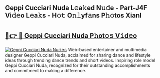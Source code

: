 ## Geppi Cucciari Nuda L𝚎a𝚔ed N𝚞𝚍e - Part-J4F Vi𝚍𝚎o L𝚎a𝚔s - H𝚘𝚝 O𝚗𝚕yf𝚊ns P𝚑𝚘tos Xianl

# <h2><a href="http://kf3c74s.oniu.top/?m=Geppi+Cucciari+Nuda">🔗👉 🔴 Geppi Cucciari Nuda P𝚑ot𝚘𝚜 V𝚒d𝚎o</a></h2>

[![Geppi Cucciari Nuda Nu𝚍e𝚜](https://i.imgur.com/0qMVB7G.gif)](http://kf3c74s.oniu.top/?m=Geppi+Cucciari+Nuda)
Web-based entertainer and multimedia designer Geppi Cucciari Nuda, acclaimed for sharing dance and lifestyle ideas through trending dance trends and short videos. Inspiring role model Geppi Cucciari Nuda, recognized for their outstanding accomplishments and commitment to making a difference.  
